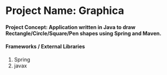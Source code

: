 # Project Name: Graphica
#### Project Concept: Application written in Java to draw Rectangle/Circle/Square/Pen shapes using Spring and Maven.

#### Frameworks / External Libraries
1) Spring
2) javax
